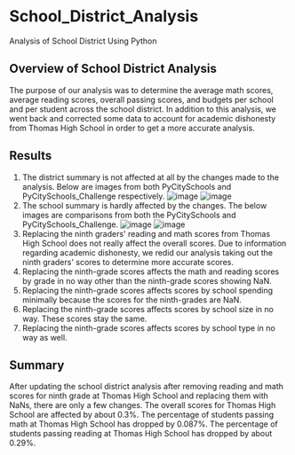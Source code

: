 # School_District_Analysis
Analysis of School District Using Python
## Overview of School District Analysis
The purpose of our analysis was to determine the average math scores, average reading scores, overall passing scores, and budgets per school and per student across the school district.
In addition to this analysis, we went back and corrected some data to account for academic dishonesty from Thomas High School in order to get a more accurate analysis.
## Results
1. The district summary is not affected at all by the changes made to the analysis. Below are images from both PyCitySchools and PyCitySchools_Challenge respectively.
![image](https://user-images.githubusercontent.com/95394598/150703463-5d4b646c-fbde-42fc-b26d-e086b1ad179c.png)
![image](https://user-images.githubusercontent.com/95394598/150703389-cf70446d-2d5b-4ca6-825b-e1d2777e69bd.png)
2. The school summary is hardly affected by the changes. The below images are comparisons from both the PyCitySchools and PyCitySchools_Challenge.
![image](https://user-images.githubusercontent.com/95394598/150703145-3b48fdfb-3382-4123-8c29-566b5c38b12d.png)
![image](https://user-images.githubusercontent.com/95394598/150703191-19da28d7-fb12-44af-84b8-c0741be60fe7.png)
3. Replacing the ninth graders' reading and math scores from Thomas High School does not really affect the overall scores. Due to information regarding academic dishonesty, we redid our analysis taking out the ninth graders' scores to determine more accurate scores.
4. Replacing the ninth-grade scores affects the math and reading scores by grade in no way other than the ninth-grade scores showing NaN.
5. Replacing the ninth-grade scores affects scores by school spending minimally because the scores for the ninth-grades are NaN.
6. Replacing the ninth-grade scores affects scores by school size in no way. These scores stay the same.
7. Replacing the ninth-grade scores affects scores by school type in no way as well. 
## Summary
After updating the school district analysis after removing reading and math scores for ninth grade at Thomas High School and replacing them with NaNs, there are only a few changes. The overall scores for Thomas High School are affected by about 0.3%. The percentage of students passing math at Thomas High School has dropped by 0.087%. The percentage of students passing reading at Thomas High School has dropped by about 0.29%. 
